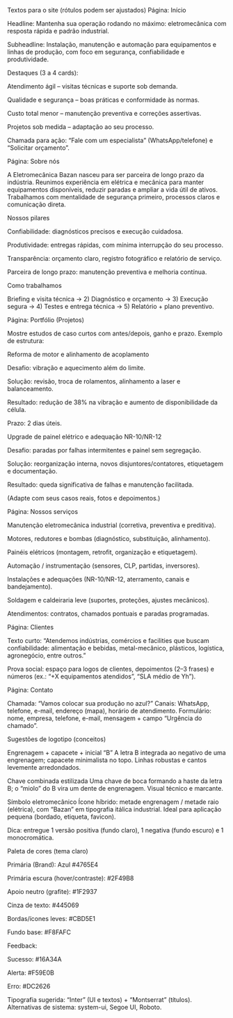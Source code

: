 Textos para o site (rótulos podem ser ajustados)
Página: Início

Headline:
Mantenha sua operação rodando no máximo: eletromecânica com resposta rápida e padrão industrial.

Subheadline:
Instalação, manutenção e automação para equipamentos e linhas de produção, com foco em segurança, confiabilidade e produtividade.

Destaques (3 a 4 cards):

Atendimento ágil – visitas técnicas e suporte sob demanda.

Qualidade e segurança – boas práticas e conformidade às normas.

Custo total menor – manutenção preventiva e correções assertivas.

Projetos sob medida – adaptação ao seu processo.

Chamada para ação:
“Fale com um especialista” (WhatsApp/telefone) e “Solicitar orçamento”.

Página: Sobre nós

A Eletromecânica Bazan nasceu para ser parceira de longo prazo da indústria. Reunimos experiência em elétrica e mecânica para manter equipamentos disponíveis, reduzir paradas e ampliar a vida útil de ativos. Trabalhamos com mentalidade de segurança primeiro, processos claros e comunicação direta.

Nossos pilares

Confiabilidade: diagnósticos precisos e execução cuidadosa.

Produtividade: entregas rápidas, com mínima interrupção do seu processo.

Transparência: orçamento claro, registro fotográfico e relatório de serviço.

Parceira de longo prazo: manutenção preventiva e melhoria contínua.

Como trabalhamos

Briefing e visita técnica → 2) Diagnóstico e orçamento → 3) Execução segura → 4) Testes e entrega técnica → 5) Relatório + plano preventivo.

Página: Portfólio (Projetos)

Mostre estudos de caso curtos com antes/depois, ganho e prazo. Exemplo de estrutura:

Reforma de motor e alinhamento de acoplamento

Desafio: vibração e aquecimento além do limite.

Solução: revisão, troca de rolamentos, alinhamento a laser e balanceamento.

Resultado: redução de 38% na vibração e aumento de disponibilidade da célula.

Prazo: 2 dias úteis.

Upgrade de painel elétrico e adequação NR-10/NR-12

Desafio: paradas por falhas intermitentes e painel sem segregação.

Solução: reorganização interna, novos disjuntores/contatores, etiquetagem e documentação.

Resultado: queda significativa de falhas e manutenção facilitada.

(Adapte com seus casos reais, fotos e depoimentos.)

Página: Nossos serviços

Manutenção eletromecânica industrial (corretiva, preventiva e preditiva).

Motores, redutores e bombas (diagnóstico, substituição, alinhamento).

Painéis elétricos (montagem, retrofit, organização e etiquetagem).

Automação / instrumentação (sensores, CLP, partidas, inversores).

Instalações e adequações (NR-10/NR-12, aterramento, canais e bandejamento).

Soldagem e caldeiraria leve (suportes, proteções, ajustes mecânicos).

Atendimentos: contratos, chamados pontuais e paradas programadas.

Página: Clientes

Texto curto:
“Atendemos indústrias, comércios e facilities que buscam confiabilidade: alimentação e bebidas, metal-mecânico, plásticos, logística, agronegócio, entre outros.”

Prova social: espaço para logos de clientes, depoimentos (2–3 frases) e números (ex.: “+X equipamentos atendidos”, “SLA médio de Yh”).

Página: Contato

Chamada: “Vamos colocar sua produção no azul?”
Canais: WhatsApp, telefone, e-mail, endereço (mapa), horário de atendimento.
Formulário: nome, empresa, telefone, e-mail, mensagem + campo “Urgência do chamado”.

Sugestões de logotipo (conceitos)

Engrenagem + capacete + inicial “B”
A letra B integrada ao negativo de uma engrenagem; capacete minimalista no topo. Linhas robustas e cantos levemente arredondados.

Chave combinada estilizada
Uma chave de boca formando a haste da letra B; o “miolo” do B vira um dente de engrenagem. Visual técnico e marcante.

Símbolo eletromecânico
Ícone híbrido: metade engrenagem / metade raio (elétrica), com “Bazan” em tipografia itálica industrial. Ideal para aplicação pequena (bordado, etiqueta, favicon).

Dica: entregue 1 versão positiva (fundo claro), 1 negativa (fundo escuro) e 1 monocromática.

Paleta de cores (tema claro)

Primária (Brand): Azul #4765E4

Primária escura (hover/contraste): #2F49B8

Apoio neutro (grafite): #1F2937

Cinza de texto: #445069

Bordas/ícones leves: #CBD5E1

Fundo base: #F8FAFC

Feedback:

Sucesso: #16A34A

Alerta: #F59E0B

Erro: #DC2626

Tipografia sugerida: “Inter” (UI e textos) + “Montserrat” (títulos). Alternativas de sistema: system-ui, Segoe UI, Roboto.